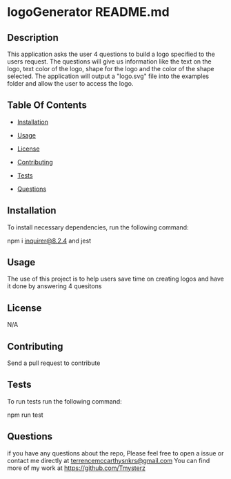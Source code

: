   # logoGenerator README.md
  

  ## Description

  This application asks the user 4 questions to build a logo specified to the users request. The questions will give us information like the text on the logo, text color of the logo, shape for the logo and the color of the shape selected. The application will output a "logo.svg" file into the examples folder and allow the user to access the logo.

  ## Table Of Contents 

  * [Installation](#Installation)

  * [Usage](#usage)
  
  * [License](#license)

  * [Contributing](#contributing)

  * [Tests](#tests)

  * [Questions](#questions)

  ## Installation

  To install necessary dependencies, run the following command:

  npm i inquirer@8.2.4 and jest

  ## Usage

  The use of this project is to help users save time on creating logos and have it done by answering 4 quesitons

  ## License

  N/A

  ## Contributing 

  Send a pull request to contribute

  ## Tests

  To run tests run the following command:

  npm run test

  ## Questions

  if you have any questions about the repo, Please feel free to open a issue or contact me directly at terrencemccarthysnkrs@gmail.com
  You can find more of my work at https://github.com/Tmysterz